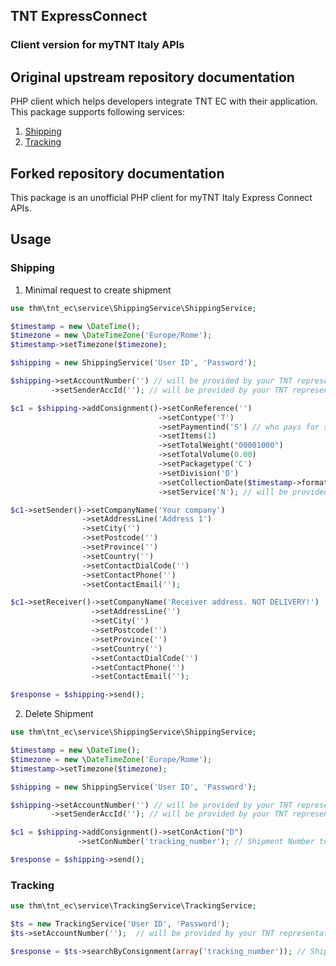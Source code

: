 ## TNT ExpressConnect

### Client version for myTNT Italy APIs

## Original upstream repository documentation

PHP client which helps developers integrate TNT EC with their application.
This package supports following services:
1. [Shipping](https://github.com/200MPH/tnt/blob/develop/docs/Shipping/howTo.md)
2. [Tracking](https://github.com/200MPH/tnt/blob/develop/docs/Tracking/howTo.md)

## Forked repository documentation

This package is an unofficial PHP client for myTNT Italy Express Connect APIs.

## Usage
### Shipping

1. Minimal request to create shipment

```php
use thm\tnt_ec\service\ShippingService\ShippingService;

$timestamp = new \DateTime();
$timezone = new \DateTimeZone('Europe/Rome');
$timestamp->setTimezone($timezone);

$shipping = new ShippingService('User ID', 'Password');

$shipping->setAccountNumber('') // will be provided by your TNT representative.
         ->setSenderAccId(''); // will be provided by your TNT representative.

$c1 = $shipping->addConsignment()->setConReference('')
                                 ->setContype('T')
                                 ->setPaymentind('S') // who pays for shipping S-sender, R-receiver
                                 ->setItems(1)
                                 ->setTotalWeight("00001000")
                                 ->setTotalVolume(0.00)
                                 ->setPackagetype('C')
                                 ->setDivision('D')
                                 ->setCollectionDate($timestamp->format('Ymd'))
                                 ->setService('N'); // will be provided by your TNT representative.

$c1->setSender()->setCompanyName('Your company')
                ->setAddressLine('Address 1')
                ->setCity('')
                ->setPostcode('')
                ->setProvince('')
                ->setCountry('')
                ->setContactDialCode('')
                ->setContactPhone('')
                ->setContactEmail('');

$c1->setReceiver()->setCompanyName('Receiver address. NOT DELIVERY!')
                  ->setAddressLine('')
                  ->setCity('')
                  ->setPostcode('')
                  ->setProvince('')
                  ->setCountry('')
                  ->setContactDialCode('')
                  ->setContactPhone('')
                  ->setContactEmail('');

$response = $shipping->send();
```

2. Delete Shipment

```php
use thm\tnt_ec\service\ShippingService\ShippingService;

$timestamp = new \DateTime();
$timezone = new \DateTimeZone('Europe/Rome');
$timestamp->setTimezone($timezone);

$shipping = new ShippingService('User ID', 'Password');

$shipping->setAccountNumber('') // will be provided by your TNT representative.
         ->setSenderAccId(''); // will be provided by your TNT representative.

$c1 = $shipping->addConsignment()->setConAction("D")
               ->setConNumber('tracking_number'); // Shipment Number to delete

$response = $shipping->send();
```

### Tracking
```php
use thm\tnt_ec\service\TrackingService\TrackingService;

$ts = new TrackingService('User ID', 'Password');
$ts->setAccountNumber('');  // will be provided by your TNT representative.

$response = $ts->searchByConsignment(array('tracking_number')); // Shipment Number to search
```
